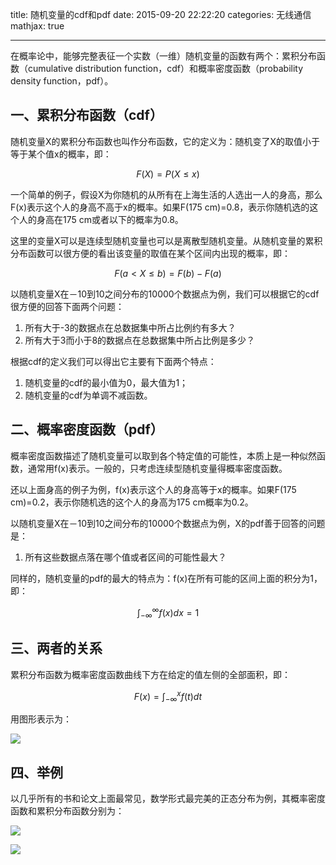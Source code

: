title: 随机变量的cdf和pdf
date: 2015-09-20 22:22:20
categories: 无线通信
mathjax: true

---

在概率论中，能够完整表征一个实数（一维）随机变量的函数有两个：累积分布函数（cumulative distribution function，cdf）和概率密度函数（probability density function，pdf）。

<!--more-->

## 一、累积分布函数（cdf）

随机变量X的累积分布函数也叫作分布函数，它的定义为：随机变了X的取值小于等于某个值x的概率，即：

$$F(X)=P(X≤x)$$



一个简单的例子，假设X为你随机的从所有在上海生活的人选出一人的身高，那么F(x)表示这个人的身高不高于x的概率。如果F(175 cm)=0.8，表示你随机选的这个人的身高在175 cm或者以下的概率为0.8。

这里的变量X可以是连续型随机变量也可以是离散型随机变量。从随机变量的累积分布函数可以很方便的看出该变量的取值在某个区间内出现的概率，即：

$$F(a<X≤b)=F(b)-F(a)$$

以随机变量X在－10到10之间分布的10000个数据点为例，我们可以根据它的cdf很方便的回答下面两个问题：

1. 所有大于-3的数据点在总数据集中所占比例约有多大？
2. 所有大于3而小于8的数据点在总数据集中所占比例是多少？

根据cdf的定义我们可以得出它主要有下面两个特点：

1. 随机变量的cdf的最小值为0，最大值为1；
2. 随机变量的cdf为单调不减函数。


## 二、概率密度函数（pdf）

概率密度函数描述了随机变量可以取到各个特定值的可能性，本质上是一种似然函数，通常用f(x)表示。一般的，只考虑连续型随机变量得概率密度函数。

还以上面身高的例子为例，f(x)表示这个人的身高等于x的概率。如果F(175 cm)=0.2，表示你随机选的这个人的身高为175 cm概率为0.2。

以随机变量X在－10到10之间分布的10000个数据点为例，X的pdf善于回答的问题是：


1. 所有这些数据点落在哪个值或者区间的可能性最大？

同样的，随机变量的pdf的最大的特点为：f(x)在所有可能的区间上面的积分为1，即：

$$\int_{-\infty }^{\infty }f(x)dx=1$$


## 三、两者的关系

累积分布函数为概率密度函数曲线下方在给定的值左侧的全部面积，即：



$$F(x)=\int_{-\infty }^{x}f(t)dt$$

用图形表示为：


![](http://ww4.sinaimg.cn/mw690/aeba7ac3jw1ew9a5xvbhwg20bj07agm9.gif)

## 四、举例

以几乎所有的书和论文上面最常见，数学形式最完美的正态分布为例，其概率密度函数和累积分布函数分别为：

![](http://ww3.sinaimg.cn/mw690/aeba7ac3jw1ew9achr8sbj20k00cs765.jpg)

![](http://ww1.sinaimg.cn/mw690/aeba7ac3jw1ew9acj7cglj20k00csgnj.jpg)